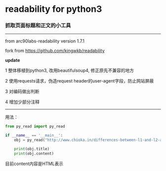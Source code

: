 # readability for python3


### 抓取页面标题和正文的小工具

- - -

from arc90labs-readability version 1.7.1

fork from https://github.com/kingwkb/readability



**update**

1 整体移植到python3, 改用beautifulsoup4, 修正原先不兼容的地方

2 使用requests请求，伪造request header的user-agent字段，防止网站屏蔽

3 对编码做出判断

4 增加少部分注释

- - -
用法：

```python
from py_read import py_read

if __name__ == '__main__':
    obj = py_read("http://www.chioka.in/differences-between-l1-and-l2-as-loss-function-and-regularization/");

    print(obj.title)
    print(obj.content)
```
目前content内容是HTML表示
